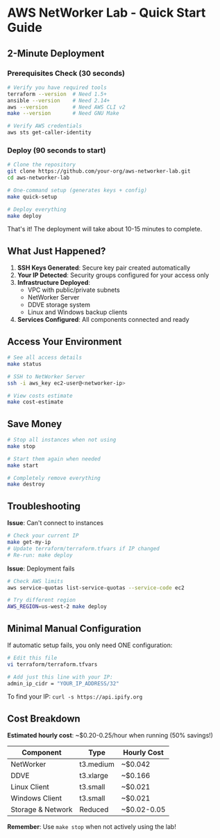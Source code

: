# AWS NetWorker Lab - Quick Start Guide

## 2-Minute Deployment

### Prerequisites Check (30 seconds)
```bash
# Verify you have required tools
terraform --version  # Need 1.5+
ansible --version    # Need 2.14+
aws --version        # Need AWS CLI v2
make --version       # Need GNU Make

# Verify AWS credentials
aws sts get-caller-identity
```

### Deploy (90 seconds to start)
```bash
# Clone the repository
git clone https://github.com/your-org/aws-networker-lab.git
cd aws-networker-lab

# One-command setup (generates keys + config)
make quick-setup

# Deploy everything
make deploy
```

That's it! The deployment will take about 10-15 minutes to complete.

## What Just Happened?

1. **SSH Keys Generated**: Secure key pair created automatically
2. **Your IP Detected**: Security groups configured for your access only
3. **Infrastructure Deployed**: 
   - VPC with public/private subnets
   - NetWorker Server
   - DDVE storage system
   - Linux and Windows backup clients
4. **Services Configured**: All components connected and ready

## Access Your Environment

```bash
# See all access details
make status

# SSH to NetWorker Server
ssh -i aws_key ec2-user@<networker-ip>

# View costs estimate
make cost-estimate
```

## Save Money

```bash
# Stop all instances when not using
make stop

# Start them again when needed
make start

# Completely remove everything
make destroy
```

## Troubleshooting

**Issue**: Can't connect to instances
```bash
# Check your current IP
make get-my-ip
# Update terraform/terraform.tfvars if IP changed
# Re-run: make deploy
```

**Issue**: Deployment fails
```bash
# Check AWS limits
aws service-quotas list-service-quotas --service-code ec2

# Try different region
AWS_REGION=us-west-2 make deploy
```

## Minimal Manual Configuration

If automatic setup fails, you only need ONE configuration:

```bash
# Edit this file
vi terraform/terraform.tfvars

# Add just this line with your IP:
admin_ip_cidr = "YOUR_IP_ADDRESS/32"
```

To find your IP: `curl -s https://api.ipify.org`

## Cost Breakdown

**Estimated hourly cost**: ~$0.20-0.25/hour when running (50% savings!)

| Component | Type | Hourly Cost |
|-----------|------|-------------|
| NetWorker | t3.medium | ~$0.042 |
| DDVE | t3.xlarge | ~$0.166 |
| Linux Client | t3.small | ~$0.021 |
| Windows Client | t3.small | ~$0.021 |
| Storage & Network | Reduced | ~$0.02-0.05 |

**Remember**: Use `make stop` when not actively using the lab!